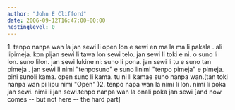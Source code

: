 ```yaml
---
author: "John E Clifford"
date: 2006-09-12T16:47:00+00:00
nestinglevel: 0
---
```

1\. tenpo nanpa wan la jan sewi li open lon e sewi en ma la ma li pakala . ali lipimeja. kon pijan sewi li tawa lon sewi telo. jan sewi li toki e ni. o suno li lon. suno lilon. jan sewi lukine ni: suno li pona. jan sewi li tu e suno tan pimeja . jan sewi li nimi "tenposuno" e suno linimi "tenpo pimeja" e pimeja. pini sunoli kama. open suno li kama. tu ni li kamae suno nanpa wan.(tan toki nanpa wan pi lipu nimi "Open" )2. tenpo napa wan la nimi li lon. nimi li poka jan sewi. nimi li jan sewi.tenpo nanpa wan la onali poka jan sewi \[and now comes --
 but not here --
 the hard part\]
